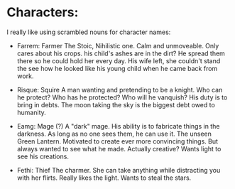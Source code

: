 # Characters:
I really like using scrambled nouns for character names:
- Farrem: Farmer
    The Stoic, Nihilistic one. Calm and unmoveable.
    Only cares about his crops.
    his child's ashes are in the dirt? He spread them there so he could hold her every day. His wife left, she couldn't stand the see how he looked like his young child when he came back from work.

- Risque: Squire
    A man wanting and pretending to be a knight.
    Who can he protect? Who has he protected? Who will he vanquish?
    His duty is to bring in debts. The moon taking the sky is the biggest debt owed to humanity.

- Eamg: Mage (?)
    A "dark" mage. His ability is to fabricate things in the darkness. As long as no one sees them, he can use it. The unseen Green Lantern.
    Motivated to create ever more convincing things. But always wanted to see what he made. Actually creative? Wants light to see his creations.

- Fethi: Thief
    The charmer. She can take anything while distracting you with her flirts. Really likes the light. Wants to steal the stars.
